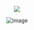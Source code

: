 <div id="header" align="center">
  
  <img src="[![image](https://github.com/user-attachments/assets/d42edd4e-4e93-4d40-8956-4c8fdc75ef22)
)"/>
  
</div>

<div align="center">
  
![image](https://github.com/user-attachments/assets/124d6daf-6b28-44b3-848e-c905a7e0a109)

</div>
